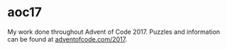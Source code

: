 # aoc17

My work done throughout Advent of Code 2017. Puzzles and information can be found
at [adventofcode.com/2017](http://adventofcode.com/2017).
